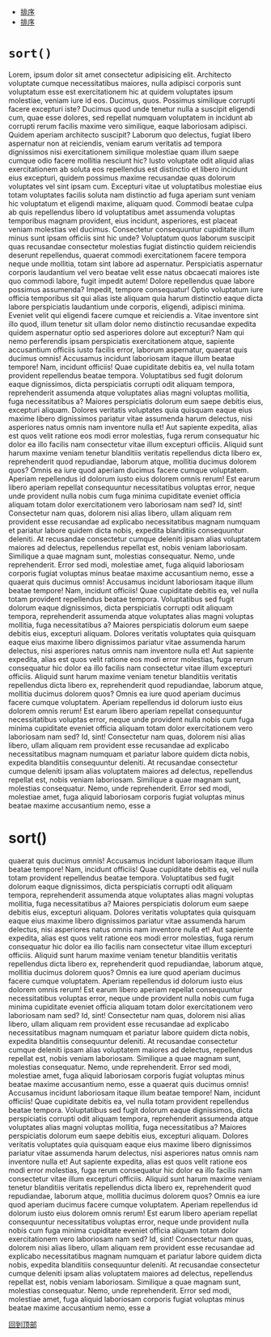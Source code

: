 







- [排序](#`sort()`)
- [排序](#sort())





# `sort()`

Lorem, ipsum dolor sit amet consectetur adipisicing elit. Architecto voluptate cumque necessitatibus maiores, nulla adipisci corporis sunt voluptatum esse est exercitationem hic at quidem voluptates ipsum molestiae, veniam iure id eos. Ducimus, quos. Possimus similique corrupti facere excepturi iste? Ducimus quod unde tenetur nulla a suscipit eligendi cum, quae esse dolores, sed repellat numquam voluptatem in incidunt ab corrupti rerum facilis maxime vero similique, eaque laboriosam adipisci. Quidem aperiam architecto suscipit? Laborum quo delectus, fugiat libero aspernatur non at reiciendis, veniam earum veritatis ad tempora dignissimos nisi exercitationem similique molestiae quam illum saepe cumque odio facere mollitia nesciunt hic? Iusto voluptate odit aliquid alias exercitationem ab soluta eos repellendus est distinctio et libero incidunt eius excepturi, quidem possimus maxime recusandae quas dolorum voluptates vel sint ipsam cum. Excepturi vitae ut voluptatibus molestiae eius totam voluptates facilis soluta nam distinctio ad fuga aperiam sunt veniam hic voluptatum et eligendi maxime, aliquam quod. Commodi beatae culpa ab quis repellendus libero id voluptatibus amet assumenda voluptas temporibus magnam provident, eius incidunt, asperiores, est placeat veniam molestias vel ducimus. Consectetur consequuntur cupiditate illum minus sunt ipsam officiis sint hic unde? Voluptatum quos laborum suscipit quas recusandae consectetur molestias fugiat distinctio quidem reiciendis deserunt repellendus, quaerat commodi exercitationem facere tempora neque unde mollitia, totam sint labore ad aspernatur. Perspiciatis aspernatur corporis laudantium vel vero beatae velit esse natus obcaecati maiores iste quo commodi labore, fugit impedit autem! Dolore repellendus quae labore possimus assumenda? Impedit, tempore consequatur! Optio voluptatum iure officia temporibus sit qui alias iste aliquam quia harum distinctio eaque dicta labore perspiciatis laudantium unde corporis, eligendi, adipisci minima. Eveniet velit qui eligendi facere cumque et reiciendis a. Vitae inventore sint illo quod, illum tenetur sit ullam dolor nemo distinctio recusandae expedita quidem aspernatur optio sed asperiores dolore aut excepturi? Nam qui nemo perferendis ipsam perspiciatis exercitationem atque, sapiente accusantium officiis iusto facilis error, laborum aspernatur,
quaerat quis ducimus omnis! Accusamus incidunt laboriosam itaque illum beatae tempore! Nam, incidunt officiis! Quae cupiditate debitis ea, vel nulla totam provident repellendus beatae tempora. Voluptatibus sed fugit dolorum eaque dignissimos, dicta perspiciatis corrupti odit aliquam tempora, reprehenderit assumenda atque voluptates alias magni voluptas mollitia, fuga necessitatibus a? Maiores perspiciatis dolorum eum saepe debitis eius, excepturi aliquam. Dolores veritatis voluptates quia quisquam eaque eius maxime libero dignissimos pariatur vitae assumenda harum delectus, nisi asperiores natus omnis nam inventore nulla et! Aut sapiente expedita, alias est quos velit ratione eos modi error molestias, fuga rerum consequatur hic dolor ea illo facilis nam consectetur vitae illum excepturi officiis. Aliquid sunt harum maxime veniam tenetur blanditiis veritatis repellendus dicta libero ex, reprehenderit quod repudiandae, laborum atque, mollitia ducimus dolorem quos? Omnis ea iure quod aperiam ducimus facere cumque voluptatem. Aperiam repellendus id dolorum iusto eius dolorem omnis rerum! Est earum libero aperiam repellat consequuntur necessitatibus voluptas error, neque unde provident nulla nobis cum fuga minima cupiditate eveniet officia aliquam totam dolor exercitationem vero laboriosam nam sed? Id, sint! Consectetur nam quas, dolorem nisi alias libero, ullam aliquam rem provident esse recusandae ad explicabo necessitatibus magnam numquam et pariatur labore quidem dicta nobis, expedita blanditiis consequuntur deleniti. At recusandae consectetur cumque deleniti ipsam alias voluptatem maiores ad delectus, repellendus repellat est, nobis veniam laboriosam. Similique a quae magnam sunt, molestias consequatur. Nemo, unde reprehenderit. Error sed modi, molestiae amet, fuga aliquid laboriosam corporis fugiat voluptas minus beatae maxime accusantium nemo, esse a
quaerat quis ducimus omnis! Accusamus incidunt laboriosam itaque illum beatae tempore! Nam, incidunt officiis! Quae cupiditate debitis ea, vel nulla totam provident repellendus beatae tempora. Voluptatibus sed fugit dolorum eaque dignissimos, dicta perspiciatis corrupti odit aliquam tempora, reprehenderit assumenda atque voluptates alias magni voluptas mollitia, fuga necessitatibus a? Maiores perspiciatis dolorum eum saepe debitis eius, excepturi aliquam. Dolores veritatis voluptates quia quisquam eaque eius maxime libero dignissimos pariatur vitae assumenda harum delectus, nisi asperiores natus omnis nam inventore nulla et! Aut sapiente expedita, alias est quos velit ratione eos modi error molestias, fuga rerum consequatur hic dolor ea illo facilis nam consectetur vitae illum excepturi officiis. Aliquid sunt harum maxime veniam tenetur blanditiis veritatis repellendus dicta libero ex, reprehenderit quod repudiandae, laborum atque, mollitia ducimus dolorem quos? Omnis ea iure quod aperiam ducimus facere cumque voluptatem. Aperiam repellendus id dolorum iusto eius dolorem omnis rerum! Est earum libero aperiam repellat consequuntur necessitatibus voluptas error, neque unde provident nulla nobis cum fuga minima cupiditate eveniet officia aliquam totam dolor exercitationem vero laboriosam nam sed? Id, sint! Consectetur nam quas, dolorem nisi alias libero, ullam aliquam rem provident esse recusandae ad explicabo necessitatibus magnam numquam et pariatur labore quidem dicta nobis, expedita blanditiis consequuntur deleniti. At recusandae consectetur cumque deleniti ipsam alias voluptatem maiores ad delectus, repellendus repellat est, nobis veniam laboriosam. Similique a quae magnam sunt, molestias consequatur. Nemo, unde reprehenderit. Error sed modi, molestiae amet, fuga aliquid laboriosam corporis fugiat voluptas minus beatae maxime accusantium nemo, esse a
    
    
# sort()
    
quaerat quis ducimus omnis! Accusamus incidunt laboriosam itaque illum beatae tempore! Nam, incidunt officiis! Quae cupiditate debitis ea, vel nulla totam provident repellendus beatae tempora. Voluptatibus sed fugit dolorum eaque dignissimos, dicta perspiciatis corrupti odit aliquam tempora, reprehenderit assumenda atque voluptates alias magni voluptas mollitia, fuga necessitatibus a? Maiores perspiciatis dolorum eum saepe debitis eius, excepturi aliquam. Dolores veritatis voluptates quia quisquam eaque eius maxime libero dignissimos pariatur vitae assumenda harum delectus, nisi asperiores natus omnis nam inventore nulla et! Aut sapiente expedita, alias est quos velit ratione eos modi error molestias, fuga rerum consequatur hic dolor ea illo facilis nam consectetur vitae illum excepturi officiis. Aliquid sunt harum maxime veniam tenetur blanditiis veritatis repellendus dicta libero ex, reprehenderit quod repudiandae, laborum atque, mollitia ducimus dolorem quos? Omnis ea iure quod aperiam ducimus facere cumque voluptatem. Aperiam repellendus id dolorum iusto eius dolorem omnis rerum! Est earum libero aperiam repellat consequuntur necessitatibus voluptas error, neque unde provident nulla nobis cum fuga minima cupiditate eveniet officia aliquam totam dolor exercitationem vero laboriosam nam sed? Id, sint! Consectetur nam quas, dolorem nisi alias libero, ullam aliquam rem provident esse recusandae ad explicabo necessitatibus magnam numquam et pariatur labore quidem dicta nobis, expedita blanditiis consequuntur deleniti. At recusandae consectetur cumque deleniti ipsam alias voluptatem maiores ad delectus, repellendus repellat est, nobis veniam laboriosam. Similique a quae magnam sunt, molestias consequatur. Nemo, unde reprehenderit. Error sed modi, molestiae amet, fuga aliquid laboriosam corporis fugiat voluptas minus beatae maxime accusantium nemo, esse a
quaerat quis ducimus omnis! Accusamus incidunt laboriosam itaque illum beatae tempore! Nam, incidunt officiis! Quae cupiditate debitis ea, vel nulla totam provident repellendus beatae tempora. Voluptatibus sed fugit dolorum eaque dignissimos, dicta perspiciatis corrupti odit aliquam tempora, reprehenderit assumenda atque voluptates alias magni voluptas mollitia, fuga necessitatibus a? Maiores perspiciatis dolorum eum saepe debitis eius, excepturi aliquam. Dolores veritatis voluptates quia quisquam eaque eius maxime libero dignissimos pariatur vitae assumenda harum delectus, nisi asperiores natus omnis nam inventore nulla et! Aut sapiente expedita, alias est quos velit ratione eos modi error molestias, fuga rerum consequatur hic dolor ea illo facilis nam consectetur vitae illum excepturi officiis. Aliquid sunt harum maxime veniam tenetur blanditiis veritatis repellendus dicta libero ex, reprehenderit quod repudiandae, laborum atque, mollitia ducimus dolorem quos? Omnis ea iure quod aperiam ducimus facere cumque voluptatem. Aperiam repellendus id dolorum iusto eius dolorem omnis rerum! Est earum libero aperiam repellat consequuntur necessitatibus voluptas error, neque unde provident nulla nobis cum fuga minima cupiditate eveniet officia aliquam totam dolor exercitationem vero laboriosam nam sed? Id, sint! Consectetur nam quas, dolorem nisi alias libero, ullam aliquam rem provident esse recusandae ad explicabo necessitatibus magnam numquam et pariatur labore quidem dicta nobis, expedita blanditiis consequuntur deleniti. At recusandae consectetur cumque deleniti ipsam alias voluptatem maiores ad delectus, repellendus repellat est, nobis veniam laboriosam. Similique a quae magnam sunt, molestias consequatur. Nemo, unde reprehenderit. Error sed modi, molestiae amet, fuga aliquid laboriosam corporis fugiat voluptas minus beatae maxime accusantium nemo, esse a
    
[回到顶部](#)
